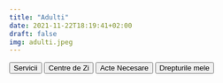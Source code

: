 ```yaml
---
title: "Adulti"
date: 2021-11-22T18:19:41+02:00
draft: false
img: adulti.jpeg
---
```

<link rel="stylesheet" type="text/css" media="all" href="/style.css" />

<button id="servicii" type="button" class="button">Servicii</button>
<button id="centre" type="button" class="button">Centre de Zi</button>
<button id="acte" type="button" class="button">Acte Necesare</button>
<button id="drepturi" type="button" class="button">Drepturile mele</button>